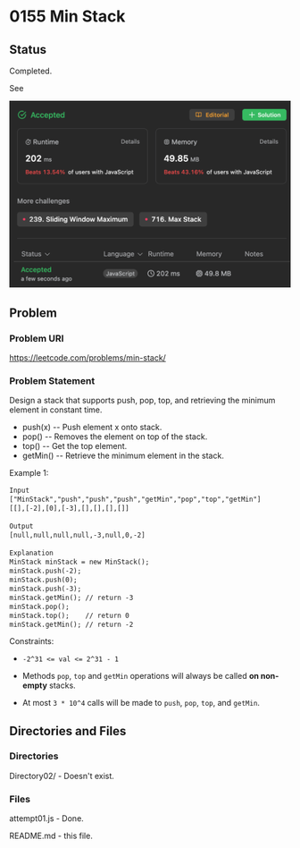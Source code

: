 # 0155 Min Stack

## Status

Completed.

See

![Accepted](Accepted.png)

## Problem

### Problem URl

https://leetcode.com/problems/min-stack/

### Problem Statement

Design a stack that supports push, pop, top, and retrieving the minimum element in constant time.

- push(x) -- Push element x onto stack.
- pop() -- Removes the element on top of the stack.
- top() -- Get the top element.
- getMin() -- Retrieve the minimum element in the stack.

Example 1:

```
Input
["MinStack","push","push","push","getMin","pop","top","getMin"]
[[],[-2],[0],[-3],[],[],[],[]]

Output
[null,null,null,null,-3,null,0,-2]

Explanation
MinStack minStack = new MinStack();
minStack.push(-2);
minStack.push(0);
minStack.push(-3);
minStack.getMin(); // return -3
minStack.pop();
minStack.top();    // return 0
minStack.getMin(); // return -2
```

Constraints:

- `-2^31 <= val <= 2^31 - 1`

- Methods `pop`, `top` and `getMin` operations will always be called **on non-empty** stacks.

- At most `3 * 10^4` calls will be made to `push`, `pop`, `top`, and `getMin`.

## Directories and Files

### Directories

Directory02/ - Doesn't exist.

### Files

attempt01.js - Done.

README.md - this file.
